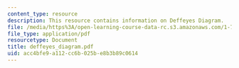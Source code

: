 ```yaml
---
content_type: resource
description: This resource contains information on Deffeyes Diagram.
file: /media/https%3A/open-learning-course-data-rc.s3.amazonaws.com/1-76-aquatic-chemistry-fall-2005/acc4bfe9a112cc6b025be8b3b89c0614_deffeyes_diagram.pdf
file_type: application/pdf
resourcetype: Document
title: deffeyes_diagram.pdf
uid: acc4bfe9-a112-cc6b-025b-e8b3b89c0614
---
```

